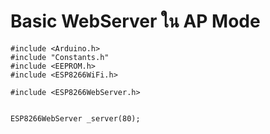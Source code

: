 # Basic WebServer ใน AP Mode

```
#include <Arduino.h>
#include "Constants.h"
#include <EEPROM.h>
#include <ESP8266WiFi.h>

#include <ESP8266WebServer.h>


ESP8266WebServer _server(80);
```